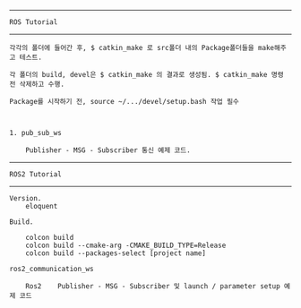 
----------------------------
	ROS Tutorial
----------------------------

	각각의 폴더에 들어간 후, $ catkin_make 로 src폴더 내의 Package폴더들을 make해주고 테스트.

	각 폴더의 build, devel은 $ catkin_make 의 결과로 생성됨. $ catkin_make 명령 전 삭제하고 수행.

	Package를 시작하기 전, source ~/.../devel/setup.bash 작업 필수



	1. pub_sub_ws

		Publisher - MSG - Subscriber 통신 예제 코드.


----------------------------
	ROS2 Tutorial
----------------------------

	Version. 
		eloquent

	Build.

		colcon build
		colcon build --cmake-arg -CMAKE_BUILD_TYPE=Release
		colcon build --packages-select [project name]

	ros2_communication_ws

		Ros2 	Publisher - MSG - Subscriber 및 launch / parameter setup 예제 코드
